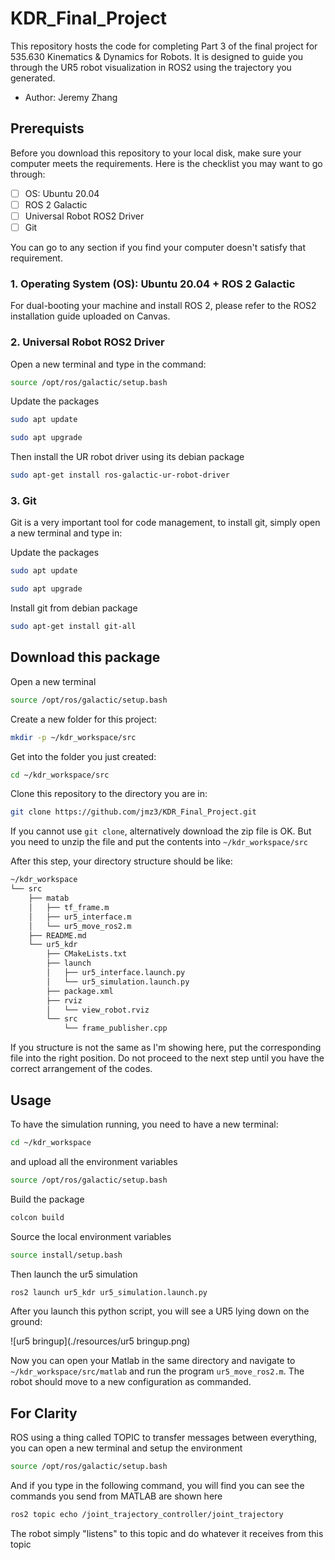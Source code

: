 # KDR_Final_Project 

This repository hosts the code for completing Part 3 of the final project for 535.630 Kinematics & Dynamics for Robots. It is designed to guide you through the UR5 robot visualization in ROS2 using the trajectory you generated.

- Author: Jeremy Zhang

## Prerequists

Before you download this repository to your local disk, make sure your computer meets the requirements. Here is the checklist you may want to go through:

- [ ] OS: Ubuntu 20.04
- [ ] ROS 2 Galactic
- [ ] Universal Robot ROS2 Driver
- [ ] Git

You can go to any section if you find your computer doesn't satisfy that requirement. 

###  1. Operating System (OS): Ubuntu 20.04 + ROS 2 Galactic

For dual-booting your machine and install ROS 2, please refer to the ROS2 installation guide uploaded on Canvas.

### 2. Universal Robot ROS2 Driver

Open a new terminal and type in the command:

```bash
source /opt/ros/galactic/setup.bash
```

Update the packages

````bash
sudo apt update
````

```bash
sudo apt upgrade
```

Then install the UR robot driver using its debian package

```bash
sudo apt-get install ros-galactic-ur-robot-driver
```

### 3. Git

Git is a very important tool for code management, to install git, simply open a new terminal and type in:

Update the packages

````bash
sudo apt update
````

```bash
sudo apt upgrade
```

Install git from debian package

```bash
sudo apt-get install git-all
```



## Download this package

Open a new terminal

```bash
source /opt/ros/galactic/setup.bash
```

Create a new folder for this project:

```bash
mkdir -p ~/kdr_workspace/src
```

Get into the folder you just created:

```bash
cd ~/kdr_workspace/src
```

Clone this repository to the directory you are in:

```bash
git clone https://github.com/jmz3/KDR_Final_Project.git
```

If you cannot use `git clone`, alternatively download the zip file is OK. But you need to unzip the file and put the contents into  `~/kdr_workspace/src` 



After this step, your directory structure should be like:

```bash
~/kdr_workspace
└── src
    ├── matab
    │   ├── tf_frame.m
    │   ├── ur5_interface.m
    │   └── ur5_move_ros2.m
    ├── README.md
    └── ur5_kdr
        ├── CMakeLists.txt
        ├── launch
        │   ├── ur5_interface.launch.py
        │   └── ur5_simulation.launch.py
        ├── package.xml
        ├── rviz
        │   └── view_robot.rviz
        └── src
            └── frame_publisher.cpp

```

If you structure is not the same as I'm showing here, put the corresponding file into the right position. Do not proceed to the next step until you have the correct arrangement of the codes.



## Usage

To have the simulation running, you need to have a new terminal:

```bash
cd ~/kdr_workspace
```

and upload all the environment variables

```bash
source /opt/ros/galactic/setup.bash
```

Build the package

```bash
colcon build
```

Source the local environment variables

```bash
source install/setup.bash
```

Then launch the ur5 simulation

```bash	
ros2 launch ur5_kdr ur5_simulation.launch.py 
```

After you launch this python script, you will see a UR5 lying down on the ground:

![ur5 bringup](./resources/ur5 bringup.png)



Now you can open your Matlab in the same directory and navigate to `~/kdr_workspace/src/matlab` and run the program `ur5_move_ros2.m`. The robot should move to a new configuration as commanded.



## For Clarity

ROS using a thing called TOPIC to transfer messages between everything, you can open a new terminal and setup the environment

```bash
source /opt/ros/galactic/setup.bash
```

And if you type in the following command, you will find you can see the commands you send from MATLAB are shown here

```bash
ros2 topic echo /joint_trajectory_controller/joint_trajectory
```

The robot simply "listens" to this topic and do whatever it receives from this topic
